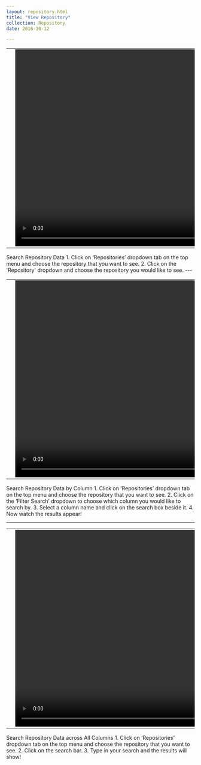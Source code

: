 ```yaml
---
layout: repository.html
title: "View Repository"
collection: Repository
date: 2016-10-12

---
```

<table>
<tr>
<td width="50px"></td>
<td width="700px">
<video width="700" height="525" controls>
	<source src="/assets/video/Repo/How_to_Search_Repository_Data.mp4" type="video/mp4">
	Your browser does not support the video tag.
</video>
</td>
<td width="50px"></td>
</tr>
</table>
Search Repository Data
1.	Click on ‘Repositories’ dropdown tab on the top menu and choose the repository that you want to see.
2.  Click on the 'Repository' dropdown and choose the repository you would like to see.
---

<table>
<tr>
<td width="50px"></td>
<td width="700px">
<video width="700" height="525" controls>
	<source src="/assets/video/How_to_Search_Repository_Data_By_Column.mp4" type="video/mp4">
	Your browser does not support the video tag.
</video>
</td>
<td width="50px"></td>
</tr>
</table>
Search Repository Data by Column
1.	Click on ‘Repositories’ dropdown tab on the top menu and choose the repository that you want to see.
2.	Click on the ‘Filter Search’ dropdown to choose which column you would like to search by.
3.	Select a column name and click on the search box beside it.
4.	Now watch the results appear!

---
<table>
<tr>
<td width="50px"></td>
<td width="700px">
<video width="700" height="525" controls>
	<source src="/assets/video/How_to_Search_Repository_Data_Across_All_Columns.mp4" type="video/mp4">
	Your browser does not support the video tag.
</video>
</td>
<td width="50px"></td>
</tr>
</table>
Search Repository Data across All Columns
1.	Click on ‘Repositories’ dropdown tab on the top menu and choose the repository that you want to see.
2.	Click on the search bar.
3.	Type in your search and the results will show!
